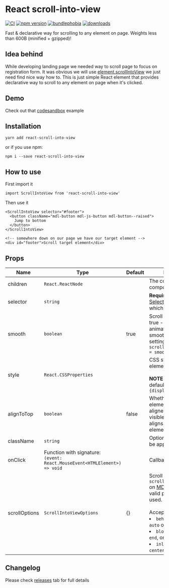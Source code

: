 # React scroll-into-view

[![CI](https://github.com/dominikbulaj/react-scroll-into-view/actions/workflows/build.yml/badge.svg)](https://github.com/dominikbulaj/react-scroll-into-view/actions/workflows/build.yml)
[![npm version](https://img.shields.io/npm/v/react-scroll-into-view)](https://www.npmjs.com/package/react-scroll-into-view)
[![bundlephobia](https://badgen.net/bundlephobia/minzip/react-scroll-into-view/)](https://bundlephobia.com/package/react-scroll-into-view)
[![downloads](https://img.shields.io/npm/dw/react-scroll-into-view)](https://npmcharts.com/compare/react-scroll-into-view)

Fast & declarative way for scrolling to any element on page. Weights less than 600B (minified + gzipped)!

## Idea behind

While developing landing page we needed way to scroll page to focus on registration form. It was obvious we will use [element.scrollIntoView](https://developer.mozilla.org/en-US/docs/Web/API/Element/scrollIntoView) we just need find nice way how to.
This is just simple React element that provides declarative way to scroll to any element on page when it's clicked.

## Demo

Check out that [codesandbox](https://codesandbox.io/s/14lxm6jmm7) example

## Installation

```
yarn add react-scroll-into-view
```

or if you use npm:

```
npm i --save react-scroll-into-view
```

## How to use

First import it

```
import ScrollIntoView from 'react-scroll-into-view'
```

Then use it

```
<ScrollIntoView selector="#footer">
  <button className="mdl-button mdl-js-button mdl-button--raised">
    Jump to bottom
  </button>
</ScrollIntoView>

<!-- somewhere down on our page we have our target element -->
<div id="footer">Scroll target element</div>
```

## Props

| Name          | Type                                                                         | Default | Description                                                                                                                                                                                                                                                                                                                                                         |
| ------------- | ---------------------------------------------------------------------------- | ------- | ------------------------------------------------------------------------------------------------------------------------------------------------------------------------------------------------------------------------------------------------------------------------------------------------------------------------------------------------------------------- |
| children      | `React.ReactNode`                                                            |         | The content of the component                                                                                                                                                                                                                                                                                                                                        |
| selector      | `string`                                                                     |         | **Required**. Valid [CSS Selector](https://developer.mozilla.org/en-US/docs/Web/CSS/CSS_Selectors) to element to which we want to scroll                                                                                                                                                                                                                            |
| smooth        | `boolean`                                                                    | true    | Scroll behavior; when true - transition animation will be smooth. Same as setting `scrollOptions.behavior = smooth`                                                                                                                                                                                                                                                 |
| style         | `React.CSSProperties`                                                        |         | CSS styles passed to element <br><br>**NOTE** prior v1.4.0 default value was `{display: 'inline'}`                                                                                                                                                                                                                                                                  |
| alignToTop    | `boolean`                                                                    | false   | Whether top of the element should be aligned to the top of the visible area. Default: aligns to bottom of element                                                                                                                                                                                                                                                   |
| className     | `string`                                                                     |         | Optional class name to be applied to element                                                                                                                                                                                                                                                                                                                        |
| onClick       | Function with signature:<br>`(event: React.MouseEvent<HTMLElement>) => void` |         | Callback fired on click                                                                                                                                                                                                                                                                                                                                             |
| scrollOptions | `ScrollIntoViewOptions`                                                      | {}      | Scroll options. See `scrollIntoViewOptions` on [MDN docs](https://developer.mozilla.org/en-US/docs/Web/API/Element/scrollIntoView#parameters). Only valid properties will be used.<br><br> Accepts options: <li> `behavior` (values: `auto` or `smooth`)<li> `block` (`start`, `center`, `end`, or `nearest`)<li> `inline` (`start`, `center`, `end`, or `nearest`) |

## Changelog

Please check [releases](https://github.com/dominikbulaj/react-scroll-into-view/releases) tab for full details
